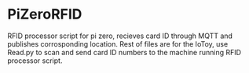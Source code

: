 # PiZeroRFID
RFID processor script for pi zero, recieves card ID through MQTT and publishes corrosponding location. Rest of files are for the IoToy, use Read.py to scan and send card ID numbers to the machine running RFID processor script.
